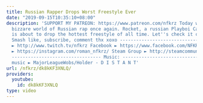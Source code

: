 ```yaml
---
title: Russian Rapper Drops Worst Freestyle Ever
date: "2019-09-15T10:35:10+08:00"
description: 'SUPPORT MY PATREON: https://www.patreon.com/nfkrz Today we look at the
  bizzare world of Russian rap once again. Rocket, a russian Playboi Carti lookalike,
  is about to drop the hottest freestyle of all time. Let''s check it out together.
  Smash like, subscribe, comment thx xoxo --------------------------------- Twitch
  ► http://www.twitch.tv/nfkrz Facebook ► https://www.facebook.com/NFKRZ1 Instagram
  ► https://instagram.com/roman_nfkrz/ Steam Group ► http://steamcommunity.com/groups/nfkrzgroup
  --------------------------------- Music: --------------------------------- Outro
  music ► MajorLeagueWobs/Holder - D I S T A N T'
url: /nfkrz/dk8kKF3XNLQ/
providers:
  youtube:
    id: dk8kKF3XNLQ
type: video
---
```

